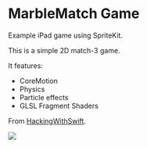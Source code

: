 # MarbleMatch Game
Example iPad game using SpriteKit. 

This is a simple 2D match-3 game. 

It features: 

* CoreMotion
* Physics 
* Particle effects
* GLSL Fragment Shaders


From <a href="https://youtu.be/TJfh8wXbfEw">HackingWithSwift</a>.

![](MarbleMatchAnimation.gif)


 
